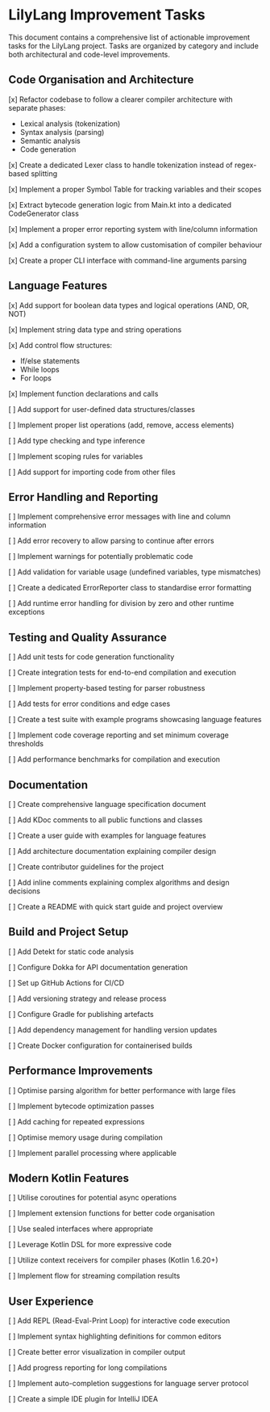 # LilyLang Improvement Tasks

This document contains a comprehensive list of actionable improvement tasks for the LilyLang project. Tasks are organized by category and include both architectural and code-level improvements.

## Code Organisation and Architecture

[x] Refactor codebase to follow a clearer compiler architecture with separate phases:
   - Lexical analysis (tokenization)
   - Syntax analysis (parsing)
   - Semantic analysis
   - Code generation

[x] Create a dedicated Lexer class to handle tokenization instead of regex-based splitting

[x] Implement a proper Symbol Table for tracking variables and their scopes

[x] Extract bytecode generation logic from Main.kt into a dedicated CodeGenerator class

[x] Implement a proper error reporting system with line/column information

[x] Add a configuration system to allow customisation of compiler behaviour

[x] Create a proper CLI interface with command-line arguments parsing

## Language Features

[x] Add support for boolean data types and logical operations (AND, OR, NOT)

[x] Implement string data type and string operations

[x] Add control flow structures:
   - If/else statements
   - While loops
   - For loops

[x] Implement function declarations and calls

[ ] Add support for user-defined data structures/classes

[ ] Implement proper list operations (add, remove, access elements)

[ ] Add type checking and type inference

[ ] Implement scoping rules for variables

[ ] Add support for importing code from other files

## Error Handling and Reporting

[ ] Implement comprehensive error messages with line and column information

[ ] Add error recovery to allow parsing to continue after errors

[ ] Implement warnings for potentially problematic code

[ ] Add validation for variable usage (undefined variables, type mismatches)

[ ] Create a dedicated ErrorReporter class to standardise error formatting

[ ] Add runtime error handling for division by zero and other runtime exceptions

## Testing and Quality Assurance

[ ] Add unit tests for code generation functionality

[ ] Create integration tests for end-to-end compilation and execution

[ ] Implement property-based testing for parser robustness

[ ] Add tests for error conditions and edge cases

[ ] Create a test suite with example programs showcasing language features

[ ] Implement code coverage reporting and set minimum coverage thresholds

[ ] Add performance benchmarks for compilation and execution

## Documentation

[ ] Create comprehensive language specification document

[ ] Add KDoc comments to all public functions and classes

[ ] Create a user guide with examples for language features

[ ] Add architecture documentation explaining compiler design

[ ] Create contributor guidelines for the project

[ ] Add inline comments explaining complex algorithms and design decisions

[ ] Create a README with quick start guide and project overview

## Build and Project Setup

[ ] Add Detekt for static code analysis

[ ] Configure Dokka for API documentation generation

[ ] Set up GitHub Actions for CI/CD

[ ] Add versioning strategy and release process

[ ] Configure Gradle for publishing artefacts

[ ] Add dependency management for handling version updates

[ ] Create Docker configuration for containerised builds

## Performance Improvements

[ ] Optimise parsing algorithm for better performance with large files

[ ] Implement bytecode optimization passes

[ ] Add caching for repeated expressions

[ ] Optimise memory usage during compilation

[ ] Implement parallel processing where applicable

## Modern Kotlin Features

[ ] Utilise coroutines for potential async operations

[ ] Implement extension functions for better code organisation

[ ] Use sealed interfaces where appropriate

[ ] Leverage Kotlin DSL for more expressive code

[ ] Utilize context receivers for compiler phases (Kotlin 1.6.20+)

[ ] Implement flow for streaming compilation results

## User Experience

[ ] Add REPL (Read-Eval-Print Loop) for interactive code execution

[ ] Implement syntax highlighting definitions for common editors

[ ] Create better error visualization in compiler output

[ ] Add progress reporting for long compilations

[ ] Implement auto-completion suggestions for language server protocol

[ ] Create a simple IDE plugin for IntelliJ IDEA
